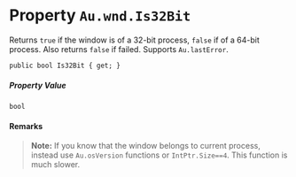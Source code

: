 # Property `Au.wnd.Is32Bit`

Returns `true` if the window is of a 32-bit process, `false` if of a 64-bit process. Also returns `false` if failed. Supports `Au.lastError`.

```
public bool Is32Bit { get; }
```

##### Property Value

`bool`

#### Remarks

> **Note:**
> If you know that the window belongs to current process, instead use `Au.osVersion` functions or `IntPtr.Size==4`. This function is much slower.